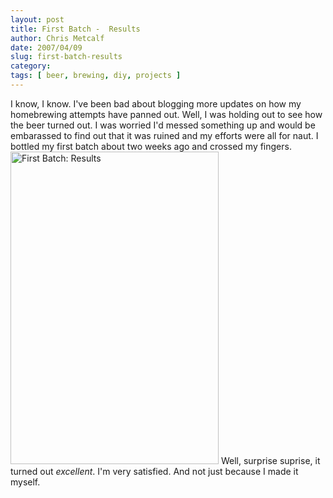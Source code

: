 ```yaml
---
layout: post
title: First Batch -  Results
author: Chris Metcalf
date: 2007/04/09
slug: first-batch-results
category: 
tags: [ beer, brewing, diy, projects ]
---
```


I know, I know. I've been bad about blogging more updates on how my homebrewing attempts have panned out.
Well, I was holding out to see how the beer turned out. I was worried I'd messed something up and would be embarassed to find out that it was ruined and my efforts were all for naut. I bottled my first batch about two weeks ago and crossed my fingers.
<a href="http://www.flickr.com/photos/chrismetcalf/453600498/in/photostream/"><img src="http://farm1.static.flickr.com/185/453600498_c977a006a1.jpg?v=0" title="First Batch: Results" alt="First Batch: Results" height="500" width="333" /></a>
Well, surprise suprise, it turned out <em>excellent</em>. I'm very satisfied. And not just because I made it myself.
